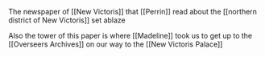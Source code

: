 The newspaper of [[New Victoris]] that [[Perrin]] read about the [[northern district of New Victoris]] set ablaze

Also the tower of this paper is where [[Madeline]] took us to get up to the [[Overseers Archives]] on our way to the [[New Victoris Palace]] 